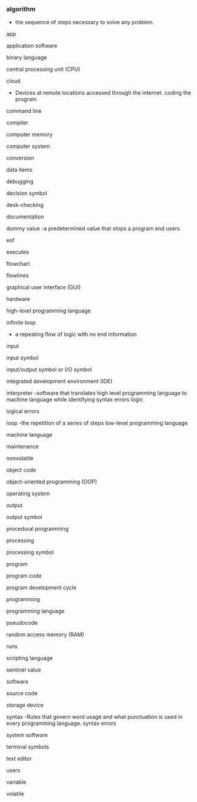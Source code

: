 ### algorithm
- the sequence of steps necessary to solve any problem.

app

application software

binary language

central processing unit (CPU)

cloud
- Devices at remote locations accessed through the internet.
coding the program

command line

compiler

computer memory

computer system

conversion

data items

debugging

decision symbol

desk-checking

documentation

dummy value
-a predetermined value that stops a program
end users

eof

executes

flowchart

flowlines

graphical user interface (GUI)

hardware

high-level programming language

infinite loop
- a repeating flow of logic with no end
information

input

input symbol

input/output symbol or I/O symbol

integrated development environment (IDE)

interpreter
-software that translates high level programming language to machine language while identifying syntax errors
logic

logical errors

loop
-the repetition of a series of steps
low-level programming language

machine language

maintenance

nonvolatile

object code

object-oriented programming (OOP)

operating system

output

output symbol

procedural programming

processing

processing symbol

program

program code

program development cycle

programming

programming language

pseudocode

random access memory (RAM)

runs

scripting language

sentinel value

software

source code

storage device

syntax
-Rules that govern word usage and what punctuation is used in every programming language.
syntax errors

system software

terminal symbols

text editor

users

variable

volatile
